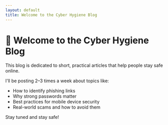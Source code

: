 ```yaml
---
layout: default
title: Welcome to the Cyber Hygiene Blog
---
```


# 🧼 Welcome to the Cyber Hygiene Blog

This blog is dedicated to short, practical articles that help people stay safe online.

I'll be posting 2–3 times a week about topics like:
- How to identify phishing links
- Why strong passwords matter
- Best practices for mobile device security
- Real-world scams and how to avoid them

Stay tuned and stay safe!
